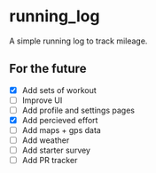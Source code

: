 # running_log

A simple running log to track mileage.

## For the future
 - [X] Add sets of workout
 - [ ] Improve UI
 - [ ] Add profile and settings pages
 - [X] Add percieved effort
 - [ ] Add maps + gps data
 - [ ] Add weather
 - [ ] Add starter survey
 - [ ] Add PR tracker
